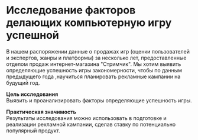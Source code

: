 # Исследование факторов делающих компьютерную игру успешной

В нашем распоряжении данные о продажах игр (оценки пользователей и экспертов, жанры и платформы) за несколько лет, предоставленные отделом продаж интернет-магазина "Стримчик". Мы хотим выявить определяющие успешность игры закономерности, чтобы по данным предыдущего года ,научиться планировать рекламные кампании на будущий год.

**Цель исследования**<br>
Выявить и проанализировать факторы определяющие успешность игры.

**Практическая значимость**<br>
Результаты исследования можно использовать в подготовке и реализации рекламной кампании, сделав ставку по потенциально популярный продукт.
